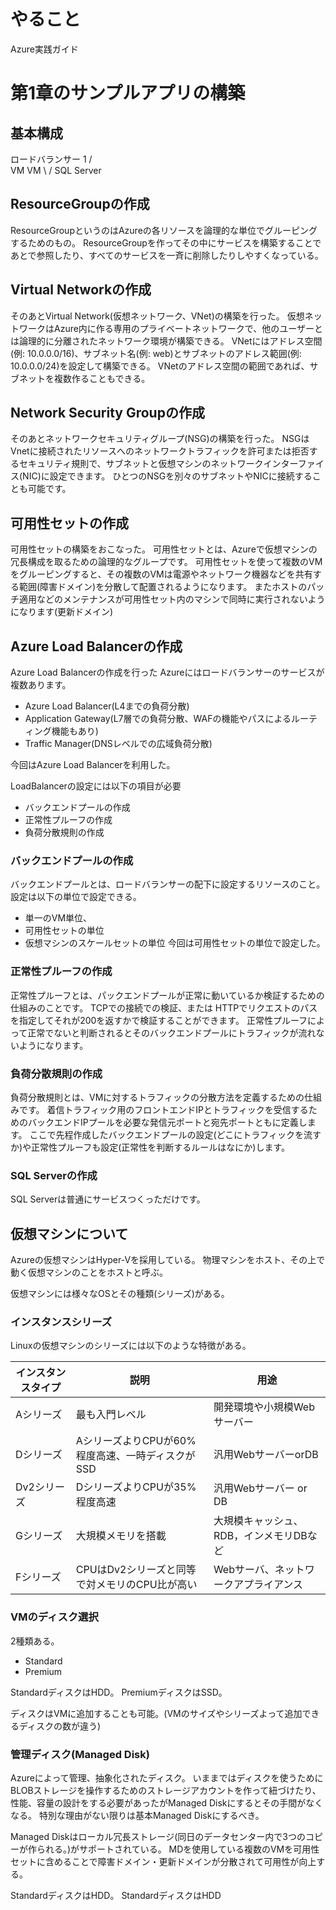 # やること
Azure実践ガイド


# 第1章のサンプルアプリの構築

##  基本構成
ロードバランサー 1 
     /    \
    VM     VM
     \     /
    SQL Server

## ResourceGroupの作成
ResourceGroupというのはAzureの各リソースを論理的な単位でグルーピングするためのもの。
ResourceGroupを作ってその中にサービスを構築することであとで参照したり、すべてのサービスを一斉に削除したりしやすくなっている。

## Virtual Networkの作成
そのあとVirtual Network(仮想ネットワーク、VNet)の構築を行った。
仮想ネットワークはAzure内に作る専用のプライベートネットワークで、他のユーザーとは論理的に分離されたネットワーク環境が構築できる。
VNetにはアドレス空間(例: 10.0.0.0/16)、サブネット名(例: web)とサブネットのアドレス範囲(例: 10.0.0.0/24)を設定して構築できる。
VNetのアドレス空間の範囲であれば、サブネットを複数作ることもできる。

## Network Security Groupの作成
そのあとネットワークセキュリティグループ(NSG)の構築を行った。
NSGはVnetに接続されたリソースへのネットワークトラフィックを許可または拒否するセキュリティ規則で、サブネットと仮想マシンのネットワークインターファイス(NIC)に設定できます。
ひとつのNSGを別々のサブネットやNICに接続することも可能です。

## 可用性セットの作成
可用性セットの構築をおこなった。
可用性セットとは、Azureで仮想マシンの冗長構成を取るための論理的なグループです。
可用性セットを使って複数のVMをグルーピングすると、その複数のVMは電源やネットワーク機器などを共有する範囲(障害ドメイン)を分散して配置されるようになります。
またホストのパッチ適用などのメンテナンスが可用性セット内のマシンで同時に実行されないようになります(更新ドメイン)

## Azure Load Balancerの作成
Azure Load Balancerの作成を行った
Azureにはロードバランサーのサービスが複数あります。
- Azure Load Balancer(L4までの負荷分散)
- Application Gateway(L7層での負荷分散、WAFの機能やパスによるルーティング機能もあり)
- Traffic Manager(DNSレベルでの広域負荷分散)

今回はAzure Load Balancerを利用した。

LoadBalancerの設定には以下の項目が必要
- バックエンドプールの作成
- 正常性プルーフの作成
- 負荷分散規則の作成

### バックエンドプールの作成
バックエンドプールとは、ロードバランサーの配下に設定するリソースのこと。
設定は以下の単位で設定できる。
- 単一のVM単位、
- 可用性セットの単位
- 仮想マシンのスケールセットの単位
今回は可用性セットの単位で設定した。

### 正常性プルーフの作成
正常性プルーフとは、パックエンドプールが正常に動いているか検証するための仕組みのことです。
TCPでの接続での検証、または HTTPでリクエストのパスを指定してそれが200を返すかで検証することができます。
正常性プルーフによって正常でないと判断されるとそのバックエンドプールにトラフィックが流れないようになります。

### 負荷分散規則の作成
負荷分散規則とは、VMに対するトラフィックの分散方法を定義するための仕組みです。
着信トラフィック用のフロントエンドIPとトラフィックを受信するためのバックエンドIPプールを必要な発信元ポートと宛先ポートともに定義します。
ここで先程作成したバックエンドプールの設定(どこにトラフィックを流すか)や正常性プルーフも設定(正常性を判断するルールはなにか)します。

### SQL Serverの作成
SQL Serverは普通にサービスつくっただけです。

## 仮想マシンについて
Azureの仮想マシンはHyper-Vを採用している。
物理マシンをホスト、その上で動く仮想マシンのことをホストと呼ぶ。

仮想マシンには様々なOSとその種類(シリーズ)がある。

### インスタンスシリーズ
Linuxの仮想マシンのシリーズには以下のような特徴がある。

|インスタンスタイプ|説明|用途|
|---|---|---|
|Aシリーズ|最も入門レベル|開発環境や小規模Webサーバー| 
|Dシリーズ|AシリーズよりCPUが60%程度高速、一時ディスクがSSD|汎用WebサーバーorDB|
|Dv2シリーズ|DシリーズよりCPUが35%程度高速|汎用Webサーバー or DB|
|Gシリーズ|大規模メモリを搭載|大規模キャッシュ、RDB，インメモリDBなど|
|Fシリーズ|CPUはDv2シリーズと同等で対メモリのCPU比が高い| Webサーバ、ネットワークアプライアンス|

### VMのディスク選択
2種類ある。
- Standard
- Premium

StandardディスクはHDD。
PremiumディスクはSSD。

ディスクはVMに追加することも可能。(VMのサイズやシリーズよって追加できるディスクの数が違う)

### 管理ディスク(Managed Disk)
Azureによって管理、抽象化されたディスク。
いままではディスクを使うためにBLOBストレージを操作するためのストレージアカウントを作って紐づけたり、性能、容量の設計をする必要があったがManaged Diskにするとその手間がなくなる。
特別な理由がない限りは基本Managed Diskにするべき。

Managed Diskはローカル冗長ストレージ(同日のデータセンター内で3つのコピーが作られる。)がサポートされている。
MDを使用している複数のVMを可用性セットに含めることで障害ドメイン・更新ドメインが分散されて可用性が向上する。



StandardディスクはHDD。
StandardディスクはHDD
